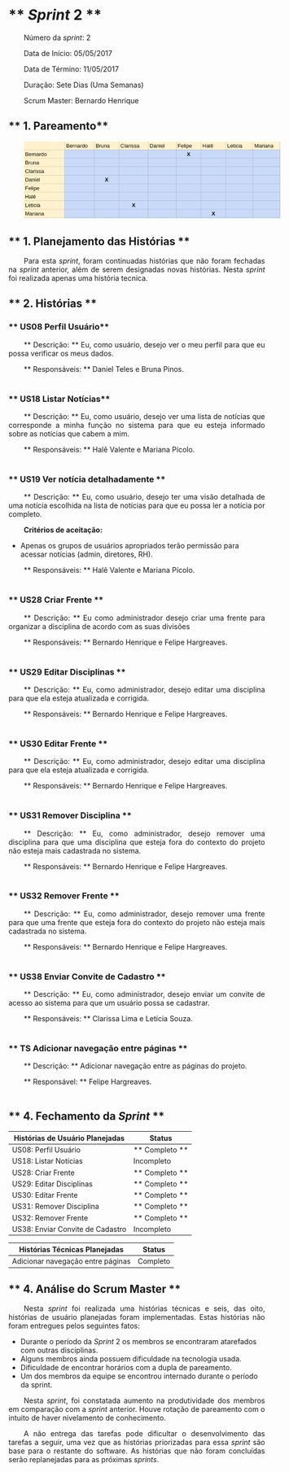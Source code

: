 <style> p { text-align: justify; text-indent: 30px; } </style>


# ** <i>Sprint</i> 2 **

Número da <i>sprint</i>: 2

Data de Início: 05/05/2017

Data de Término: 11/05/2017

Duração: Sete Dias (Uma Semanas)

Scrum Master: Bernardo Henrique


## ** 1. Pareamento** 

![Pareamento Sprint 2](../img/sprints/pareamentoSprint2.png)


## ** 1. Planejamento das Histórias ** 
Para esta <i>sprint</i>, foram continuadas histórias que não foram fechadas na <i>sprint</i> anterior, além de serem designadas novas histórias. Nesta <i>sprint</i> foi realizada apenas uma história tecnica.


## ** 2. Histórias **


### ** US08 Perfil Usuário** 
** Descrição: ** Eu, como usuário, desejo ver o meu perfil para que eu possa verificar os meus dados.

** Responsáveis: ** Daniel Teles e Bruna Pinos.
<br><br>


### ** US18 Listar Notícias** 
** Descrição: ** Eu, como usuário, desejo ver uma lista de notícias que corresponde a minha função no sistema para que eu esteja informado sobre as notícias que cabem a mim.

** Responsáveis: ** Halê Valente e Mariana Pícolo.
<br><br>


### ** US19 Ver notícia detalhadamente ** 
** Descrição: ** Eu, como usuário, desejo ter uma visão detalhada de uma notícia escolhida na lista de notícias para que eu possa ler a notícia por completo.

**Critérios de aceitação:**

* Apenas os grupos de usuários apropriados terão permissão para acessar notícias (admin, diretores, RH).

** Responsáveis: ** Halê Valente e Mariana Pícolo.
<br><br>


### ** US28 Criar Frente ** 
** Descrição: ** Eu como administrador desejo criar uma frente para organizar a disciplina de acordo com as suas divisões

** Responsáveis: ** Bernardo Henrique e Felipe Hargreaves.
<br><br>


### ** US29 Editar Disciplinas ** 
** Descrição: ** Eu, como administrador, desejo editar uma disciplina para que ela esteja atualizada e corrigida.

** Responsáveis: ** Bernardo Henrique e Felipe Hargreaves.
<br><br>


### ** US30 Editar Frente ** 
** Descrição: ** Eu, como administrador, desejo editar uma disciplina para que ela esteja atualizada e corrigida.

** Responsáveis: ** Bernardo Henrique e Felipe Hargreaves.
<br><br>


### ** US31 Remover Disciplina ** 
** Descrição: ** Eu, como administrador, desejo remover uma disciplina para que uma disciplina que esteja fora do contexto do projeto não esteja mais cadastrada no sistema.

** Responsáveis: ** Bernardo Henrique e Felipe Hargreaves.
<br><br>


### ** US32 Remover Frente ** 
** Descrição: ** Eu, como administrador, desejo remover uma frente para que uma frente que esteja fora do contexto do projeto não esteja mais cadastrada no sistema.

** Responsáveis: ** Bernardo Henrique e Felipe Hargreaves.
<br><br>


### ** US38 Enviar Convite de Cadastro ** 
** Descrição: ** Eu, como administrador, desejo enviar um convite de acesso ao sistema para que um usuário possa se cadastrar.

** Responsáveis: ** Clarissa Lima e Letícia Souza.
<br><br>


### ** TS Adicionar navegação entre páginas ** 
** Descrição: ** Adicionar navegação entre as páginas do projeto.

** Responsável: ** Felipe Hargreaves.
<br><br>



## ** 4. Fechamento da <i>Sprint</i> **
| Histórias de Usuário Planejadas | Status |
|----------------------|--------|
| US08: Perfil Usuário | ** Completo **  |
| US18: Listar Notícias |  Incompleto  |
| US28: Criar Frente  | ** Completo ** | 
| US29: Editar Disciplinas | ** Completo **  |  
| US30: Editar Frente | ** Completo ** |  
| US31: Remover Disciplina | ** Completo **  |  
| US32: Remover Frente | ** Completo **  |  
| US38: Enviar Convite de Cadastro | Incompleto  |  

| Histórias Técnicas Planejadas | Status |
|----------------------|--------|
| Adicionar navegação entre páginas | Completo |



## ** 4. Análise do Scrum Master **
Nesta <i>sprint</i> foi realizada  uma histórias técnicas e seis, das oito, histórias de usuário planejadas foram implementadas. Estas histórias não foram entregues pelos seguintes fatos: 

* Durante o período da <i>Sprint</i> 2 os membros se encontraram atarefados com outras disciplinas.
* Alguns membros ainda possuem dificuldade na tecnologia usada.
* Dificuldade de encontrar horários com a dupla de pareamento.
* Um dos membros da equipe se encontrou internado durante o período da sprint.

Nesta <i>sprint</i>, foi constatada aumento na produtividade dos membros em comparação com a <i>sprint</i> anterior. Houve rotação de pareamento com o intuito de haver nivelamento de conhecimento.

A não entrega das tarefas pode dificultar o desenvolvimento das tarefas a seguir, uma vez que as histórias priorizadas para essa <i>sprint</i> são base para o restante do software. As histórias que não foram concluídas serão replanejadas para as próximas <i>sprints</i>.